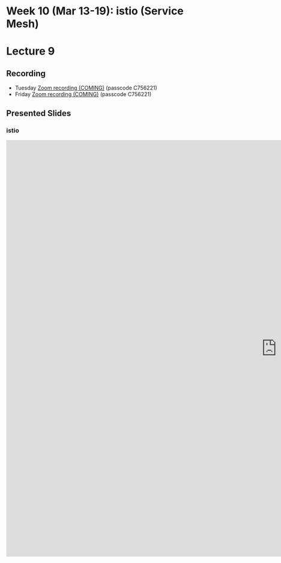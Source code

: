 # Week 10 (Mar 13-19): istio (Service Mesh)
# Lecture 9

## Recording

* Tuesday [Zoom recording (COMING)]() (passcode C756221)
* Friday [Zoom recording (COMING)]() (passcode C756221)

## Presented Slides  

### istio

<div class="video-container-4by3"><iframe src="https://docs.google.com/presentation/d/e/2PACX-1vRVGTNHiyvF3K4P1tphFae7-nUXS2zt3FB3x_hg5uWNNFAgQs9H7v1j2fDPsYyhaIGE97ZJu_6txv7Q/embed?start=false&loop=false&delayms=3000" frameborder="0" width="1440" height="1109" allowfullscreen="true" mozallowfullscreen="true" webkitallowfullscreen="true"></iframe></iframe></div>
